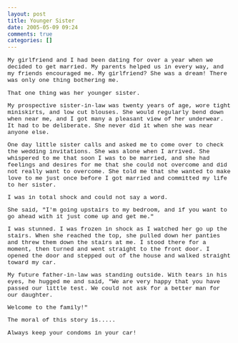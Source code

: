 ```yaml
---
layout: post
title: Younger Sister
date: 2005-05-09 09:24
comments: true
categories: []
---
```

<font face="Courier New" size=2>My girlfriend and I had been dating for over a year when we decided to get married. My parents helped us in every way, and my friends encouraged me. My girlfriend? She was a dream! There was only one thing bothering me.                                

That one thing was her younger sister.             

My prospective sister-in-law was twenty years of age, wore tight miniskirts, and low cut blouses. She would regularly bend down when near me, and I got many a pleasant view of her underwear. It had to be deliberate. She never did it when she was near anyone else.                  

One day little sister calls and asked me to come over to check the wedding invitations. She was alone when I arrived. She whispered to me that soon I was to be married, and she had feelings and desires for me that she could not overcome and did not really want to overcome. She told me that she wanted to make love to me just once before I got married and committed my life to her sister.                                            

I was in total shock and could not say a word.     

She said, "I'm going upstairs to my bedroom, and if you want to go ahead with it just come up and get me."            

I was stunned. I was frozen in shock as I watched her go up the stairs. When she reached the top, she pulled down her panties and threw them down the stairs at me. I stood there for a moment, then turned and went straight to the front door. I opened the door and stepped out of the house and walked straight toward my car.                                     

My future father-in-law was standing outside. With tears in his eyes, he hugged me and said, "We are very happy that you have passed our little test. We could not ask for a better man for our daughter. 

Welcome to the family!"                            

The moral of this story is.....                    

Always keep your condoms in your car!</font>
